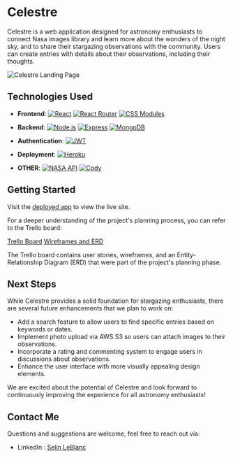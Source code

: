 # Celestre

Celestre is a web application designed for astronomy enthusiasts to connect Nasa images library and learn more about the wonders of the night sky, and to share their stargazing observations with the community. Users can create entries with details about their observations, including their thoughts. 

![Celestre Landing Page](/path/to/screenshot.png)

## Technologies Used

- **Frontend**: 
[![React](https://img.shields.io/badge/React-61DAFB?logo=react&logoColor=white&style=for-the-badge)](https://reactjs.org/) 
[![React Router](https://img.shields.io/badge/React%20Router-CA4245?logo=react-router&logoColor=white&style=for-the-badge)](https://reactrouter.com/) 
[![CSS Modules](https://img.shields.io/badge/CSS%20Modules-1572B6?logo=css3&logoColor=white&style=for-the-badge)](https://github.com/css-modules/css-modules)

- **Backend**: 
[![Node.js](https://img.shields.io/badge/Node.js-339933?logo=node.js&logoColor=white&style=for-the-badge)](https://nodejs.org/) 
[![Express](https://img.shields.io/badge/Express-000000?logo=express&logoColor=white&style=for-the-badge)](https://expressjs.com/) 
[![MongoDB](https://img.shields.io/badge/MongoDB-47A248?logo=mongodb&logoColor=white&style=for-the-badge)](https://www.mongodb.com/)

- **Authentication**: 
[![JWT](https://img.shields.io/badge/JWT-000000?logo=JSON%20web%20tokens&logoColor=white&style=for-the-badge)](https://jwt.io/)

- **Deployment**: 
[![Heroku](https://img.shields.io/badge/Heroku-430098?logo=heroku&logoColor=white&style=for-the-badge)](https://www.heroku.com/)

- **OTHER**:
[![NASA API](https://img.shields.io/badge/NASA-F9D0C4?logo=nasa&logoColor=white&style=for-the-badge)](https://api.nasa.gov/)
[![Cody](https://img.shields.io/badge/Cody-2F80ED?logo=c&logoColor=white&style=for-the-badge)](https://about.sourcegraph.com/cody)

## Getting Started

Visit the [deployed app](https://celestre-5fa82f107521.herokuapp.com/) to view the live site.

For a deeper understanding of the project's planning process, you can refer to the Trello board:

[Trello Board](https://trello.com/b/ukY0PjyL/celestre)
[Wireframes and ERD](https://whimsical.com/celestra-7RiW3WyZqXRnNGHcHWsaZ4)

The Trello board contains user stories, wireframes, and an Entity-Relationship Diagram (ERD) that were part of the project's planning phase.

## Next Steps

While Celestre provides a solid foundation for stargazing enthusiasts, there are several future enhancements that we plan to work on:

- Add a search feature to allow users to find specific entries based on keywords or dates.
- Implement photo upload via AWS S3 so users can attach images to their observations.
- Incorporate a rating and commenting system to engage users in discussions about observations.
- Enhance the user interface with more visually appealing design elements.

We are excited about the potential of Celestre and look forward to continuously improving the experience for all astronomy enthusiasts!


## Contact Me

Questions and suggestions are welcome, feel free to reach out via:
- LinkedIn : [Selin LeBlanc](https://www.linkedin.com/in/selin-leblanc/)
